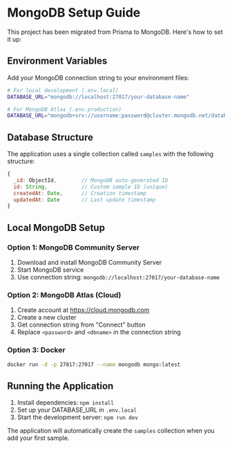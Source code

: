 # MongoDB Setup Guide

This project has been migrated from Prisma to MongoDB. Here's how to set it up:

## Environment Variables

Add your MongoDB connection string to your environment files:

```bash
# For local development (.env.local)
DATABASE_URL="mongodb://localhost:27017/your-database-name"

# For MongoDB Atlas (.env.production)
DATABASE_URL="mongodb+srv://username:password@cluster.mongodb.net/database-name"
```

## Database Structure

The application uses a single collection called `samples` with the following structure:

```javascript
{
  _id: ObjectId,        // MongoDB auto-generated ID
  id: String,           // Custom sample ID (unique)
  createdAt: Date,      // Creation timestamp
  updatedAt: Date       // Last update timestamp
}
```

## Local MongoDB Setup

### Option 1: MongoDB Community Server
1. Download and install MongoDB Community Server
2. Start MongoDB service
3. Use connection string: `mongodb://localhost:27017/your-database-name`

### Option 2: MongoDB Atlas (Cloud)
1. Create account at https://cloud.mongodb.com
2. Create a new cluster
3. Get connection string from "Connect" button
4. Replace `<password>` and `<dbname>` in the connection string

### Option 3: Docker
```bash
docker run -d -p 27017:27017 --name mongodb mongo:latest
```

## Running the Application

1. Install dependencies: `npm install`
2. Set up your DATABASE_URL in `.env.local`
3. Start the development server: `npm run dev`

The application will automatically create the `samples` collection when you add your first sample.